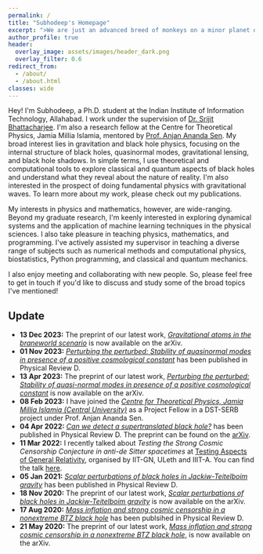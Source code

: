 ```yaml
---
permalink: /
title: "Subhodeep's Homepage"
excerpt: ">We are just an advanced breed of monkeys on a minor planet of a very average star. But we can understand the universe. That makes us something very special. <br/> -- Stephen Hawking (Der Spiegel, 16 Oct 1988)"
author_profile: true
header:
  overlay_image: assets/images/header_dark.png
  overlay_filter: 0.6
redirect_from:
  - /about/
  - /about.html
classes: wide
---
```


Hey! I'm Subhodeep, a Ph.D. student at the Indian Institute of Information Technology, Allahabad. I work under the supervision of [Dr. Srijit Bhattacharjee](http://profile.iiita.ac.in/srijit/). I'm also a research fellow at the Centre for Theoretical Physics, Jamia Millia Islamia, mentored by [Prof. Anjan Ananda Sen](https://www.ctp-jamia.res.in/people/aasen.html). My broad interest lies in gravitation and black hole physics, focusing on the internal structure of black holes, quasinormal modes, gravitational lensing, and black hole shadows. In simple terms, I use theoretical and computational tools to explore classical and quantum aspects of black holes and understand what they reveal about the nature of reality. I'm also interested in the prospect of doing fundamental physics with gravitational waves. To learn more about my work, please check out my publications.

My interests in physics and mathematics, however, are wide-ranging. Beyond my graduate research, I'm keenly interested in exploring dynamical systems and the application of machine learning techniques in the physical sciences. I also take pleasure in teaching physics, mathematics, and programming. I've actively assisted my supervisor in teaching a diverse range of subjects such as numerical methods and computational physics, biostatistics, Python programming, and classical and quantum mechanics.

I also enjoy meeting and collaborating with new people. So, please feel free to get in touch if you'd like to discuss and study some of the broad topics I've mentioned!

## Update

- **13 Dec 2023:** The preprint of our latest work, [*Gravitational atoms in the braneworld scenario*](
https://doi.org/10.48550/arXiv.2312.07295) is now available on the arXiv.
- **01 Nov 2023:** [*Perturbing the perturbed: Stability of quasinormal modes in presence of a positive cosmological constant*](https://doi.org/10.1103/PhysRevD.108.104002) has been published in Physical Review D.
- **13 Apr 2023:** The preprint of our latest work, [*Perturbing the perturbed: Stability of quasi-normal modes in presence of a positive cosmological constant*](https://arxiv.org/abs/2304.06829) is now available on the arXiv.
- **08 Feb 2023:** I have joined the [*Centre for Theoretical Physics, Jamia Millia Islamia (Central University)*](https://www.ctp-jamia.res.in/) as a Project Fellow in a DST-SERB project under Prof. Anjan Ananda Sen.
- **04 Apr 2022:** [*Can we detect a supertranslated black hole?*](https://doi.org/10.1103/PhysRevD.105.084001) has been published in Physical Review D. The preprint can be found on the [arXiv](https://doi.org/10.48550/arXiv.2110.03547).
- **11 Mar 2022:** I recently talked about *Testing the Strong Cosmic Censorship Conjecture in anti-de Sitter spacetimes* at [Testing Aspects of General Relativity](https://events.iitgn.ac.in/2022/gr/), organised by IIT-GN, ULeth and IIIT-A. You can find the talk [here](https://www.youtube.com/watch?v=2VA1N6MXTb8&t=194s).
- **05 Jan 2021:** [*Scalar perturbations of black holes in Jackiw-Teitelboim gravity*](https://doi.org/10.1103/PhysRevD.103.024008) has been published in Physical Review D.
- **18 Nov 2020:** The preprint of our latest work, [*Scalar perturbations of black holes in Jackiw-Teitelboim gravity*](https://arxiv.org/abs/2011.08179) is now available on the arXiv.
- **17 Aug 2020:** [*Mass inflation and strong cosmic censorship in a nonextreme BTZ black hole*](https://doi.org/10.1103/PhysRevD.102.044030) has been publsihed in Physical Review D.
- **21 May 2020:** The preprint of our latest work, [*Mass inflation and strong cosmic censorship in a nonextreme BTZ black hole*](https://arxiv.org/abs/2005.09705), is now available on the arXiv.
